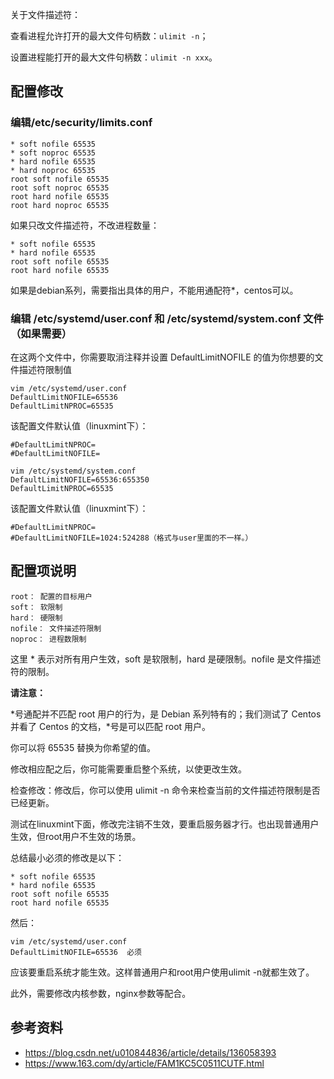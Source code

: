 关于文件描述符：

查看进程允许打开的最大文件句柄数：`ulimit -n`；

设置进程能打开的最大文件句柄数：`ulimit -n xxx`。

## 配置修改
### 编辑/etc/security/limits.conf

```
* soft nofile 65535
* soft noproc 65535
* hard nofile 65535
* hard noproc 65535
root soft nofile 65535
root soft noproc 65535
root hard nofile 65535
root hard noproc 65535
```

如果只改文件描述符，不改进程数量：

```
* soft nofile 65535
* hard nofile 65535
root soft nofile 65535
root hard nofile 65535
```

如果是debian系列，需要指出具体的用户，不能用通配符*，centos可以。

### 编辑 /etc/systemd/user.conf 和 /etc/systemd/system.conf 文件（如果需要）
在这两个文件中，你需要取消注释并设置 DefaultLimitNOFILE 的值为你想要的文件描述符限制值

```
vim /etc/systemd/user.conf 
DefaultLimitNOFILE=65536
DefaultLimitNPROC=65535
```

该配置文件默认值（linuxmint下）：

```
#DefaultLimitNPROC=
#DefaultLimitNOFILE=
```

```
vim /etc/systemd/system.conf
DefaultLimitNOFILE=65536:655350
DefaultLimitNPROC=65535
```

该配置文件默认值（linuxmint下）：

```
#DefaultLimitNPROC=
#DefaultLimitNOFILE=1024:524288（格式与user里面的不一样。）
```

## 配置项说明
```
root： 配置的目标用户
soft： 软限制
hard： 硬限制
nofile： 文件描述符限制
noproc： 进程数限制
```

这里 * 表示对所有用户生效，soft 是软限制，hard 是硬限制。nofile 是文件描述符的限制。

**请注意：**

*号通配并不匹配 root 用户的行为，是 Debian 系列特有的；我们测试了 Centos 并看了 Centos 的文档，*号是可以匹配 root 用户。

你可以将 65535 替换为你希望的值。

修改相应配之后，你可能需要重启整个系统，以使更改生效。

检查修改：修改后，你可以使用 ulimit -n 命令来检查当前的文件描述符限制是否已经更新。

测试在linuxmint下面，修改完注销不生效，要重启服务器才行。也出现普通用户生效，但root用户不生效的场景。

总结最小必须的修改是以下：

```
* soft nofile 65535 
* hard nofile 65535 
root soft nofile 65535
root hard nofile 65535
```

然后：

```
vim /etc/systemd/user.conf 
DefaultLimitNOFILE=65536  必须
```

应该要重启系统才能生效。这样普通用户和root用户使用ulimit -n就都生效了。

此外，需要修改内核参数，nginx参数等配合。

## 参考资料

- https://blog.csdn.net/u010844836/article/details/136058393
- https://www.163.com/dy/article/FAM1KC5C0511CUTF.html